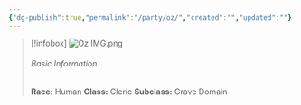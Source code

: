 ```yaml
---
{"dg-publish":true,"permalink":"/party/oz/","created":"","updated":""}
---
```



> [!infobox]
> ![Oz IMG.png](/img/user/z_Assets/Oz%20IMG.png)
> ###### Basic Information
> **Race:** Human
> **Class:**  Cleric
> **Subclass:** Grave Domain
